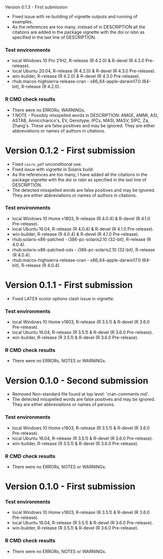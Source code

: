  Version 0.1.3 - First submission

* Fixed issue with re-building of vignette outputs and running of examples.
* As the references are too many, instead of in DESCRIPTION all the citations are added in the package vignette with the doi or isbn as specified in the last line of DESCRIPTION.

### Test environments
* local Windows 10 Pro 21H2, R-release (R 4.2.0) & R-devel (R 4.3.0 Pre-release).
* local Ubuntu 20.04, R-release (R 4.2.0) & R-devel (R 4.3.0 Pre-release).
* win-builder, R-release (R 4.2.0) & R-devel (R 4.3.0 Pre-release).
* rhub:macos-highsierra-release-cran - x86_64-apple-darwin17.0 (64-bit), R-release (R 4.2.0).

### R CMD check results
* There were no ERRORs, WARNINGs.
* 1 NOTE - Possibly misspelled words in DESCRIPTION: AMGE, AMMI, ASI, ASTAB, Annicchiarico's, EV, Genotype, IPCs, MASI, MASV, SIPC, Za, Zhang's. These are false positives and may be ignored. They are either abbreviations or names of authors in citations.

# Version 0.1.2 - First submission

* Fixed `cairo_pdf` unconditional use.
* Fixed issue with vignette in Solaris build.
* As the references are too many, I have added all the citations in the package vignette with the doi or isbn as specified in the last line of DESCRIPTION.
* The detected misspelled words are false positives and may be ignored. They are either abbreviations or names of authors in citations.

### Test environments
* local Windows 10 Home v1803, R-release (R 4.0.4) & R-devel (R 4.1.0 Pre-release).
* local Ubuntu 16.04, R-release (R 4.0.4) & R-devel (R 4.1.0 Pre-release).
* win-builder, R-release (R 4.0.4) & R-devel (R 4.1.0 Pre-release).
* rhub:solaris-x86-patched - i386-pc-solaris2.10 (32-bit), R-release (R 4.0.4).
* rhub:solaris-x86-patched-ods - i386-pc-solaris2.10 (32-bit), R-release (R 4.0.4).
* rhub:macos-highsierra-release-cran - x86_64-apple-darwin17.0 (64-bit), R-release (R 4.0.4).

# Version 0.1.1 - First submission

* Fixed LATEX xcolor options clash issue in vignette.

### Test environments
* local Windows 10 Home v1803, R-release (R 3.5.1) & R-devel (R 3.6.0 Pre-release).
* local Ubuntu 16.04, R-release (R 3.5.1) & R-devel (R 3.6.0 Pre-release).
* win-builder, R-release (R 3.5.1) & R-devel (R 3.6.0 Pre-release).

### R CMD check results
* There were no ERRORs, NOTES or WARNINGs.

# Version 0.1.0 - Second submission

* Removed Non-standard file found at top level: 'cran-comments.md'.
* The detected misspelled words are false positives and may be ignored. They are either abbreviations or names of persons.

### Test environments
* local Windows 10 Home v1803, R-release (R 3.5.1) & R-devel (R 3.6.0 Pre-release).
* local Ubuntu 16.04, R-release (R 3.5.1) & R-devel (R 3.6.0 Pre-release).
* win-builder, R-release (R 3.5.1) & R-devel (R 3.6.0 Pre-release).

### R CMD check results
* There were no ERRORs, NOTES or WARNINGs.

# Version 0.1.0 - First submission

### Test environments
* local Windows 10 Home v1803, R-release (R 3.5.1) & R-devel (R 3.6.0 Pre-release).
* local Ubuntu 16.04, R-release (R 3.5.1) & R-devel (R 3.6.0 Pre-release).
* win-builder, R-release (R 3.5.1) & R-devel (R 3.6.0 Pre-release).

### R CMD check results
* There were no ERRORs, NOTES or WARNINGs.

